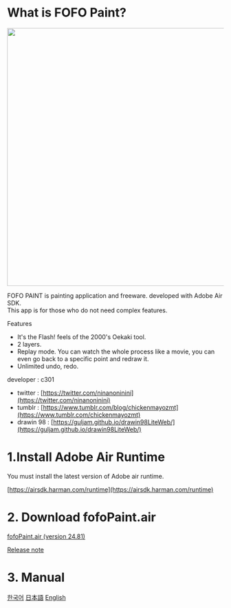 
# What is FOFO Paint?

<img src="https://github.com/guljam/2020FlashPaint/assets/15816034/1cd00303-a9ba-495a-8fc4-0beec505752b" width="600">

FOFO PAINT is painting application and freeware. developed with Adobe Air SDK.<br>
This app is for those who do not need complex features.

Features
- It's the Flash! feels of the 2000's Oekaki tool.
- 2 layers.
- Replay mode. You can watch the whole process like a movie, you can even go back to a specific point and redraw it.
- Unlimited undo, redo.

developer : c301
- twitter : [https://twitter.com/ninanoninini](https://twitter.com/ninanoninini)
- tumblr : [https://www.tumblr.com/blog/chickenmayozmt](https://www.tumblr.com/chickenmayozmt)
- drawin 98 : [https://guljam.github.io/drawin98LiteWeb/](https://guljam.github.io/drawin98LiteWeb/)

# 1.Install Adobe Air Runtime
You must install the latest version of Adobe air runtime.

[https://airsdk.harman.com/runtime](https://airsdk.harman.com/runtime)

# 2. Download fofoPaint.air
  [fofoPaint.air (version 24.81)](https://github.com/guljam/2020FlashPaint/releases/download/update2/fofoPaint.air)

  [Release note](https://raw.githubusercontent.com/guljam/2020FlashPaint/master/releasenote.txt)

# 3. Manual
  [한국어](https://github.com/guljam/2020FlashPaint/wiki/FOFO-Paint-%EC%84%A4%EB%AA%85%EC%84%9C)
  [日本語](https://github.com/guljam/2020FlashPaint/wiki/FOFO-Paint-%E3%83%9E%E3%83%8B%E3%83%A5%E3%82%A2%E3%83%AB)
  [English](https://github.com/guljam/2020FlashPaint/wiki/FOFO-Paint-manual)

